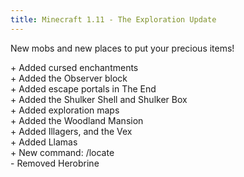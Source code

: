 ```yaml
---
title: Minecraft 1.11 - The Exploration Update
---
```

New mobs and new places to put your precious items!

\+ Added cursed enchantments<br>
\+ Added the Observer block<br>
\+ Added escape portals in The End<br>
\+ Added the Shulker Shell and Shulker Box<br>
\+ Added exploration maps<br>
\+ Added the Woodland Mansion<br>
\+ Added Illagers, and the Vex<br>
\+ Added Llamas<br>
\+ New command: /locate<br>
\- Removed Herobrine